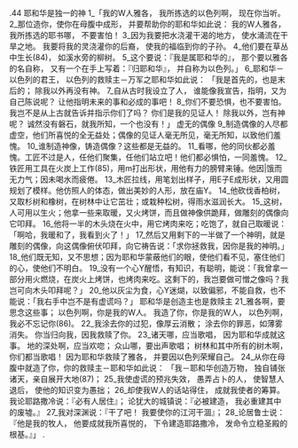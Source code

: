 .44 
耶和华是独一的神 
1_「我的W人雅各， 
我所拣选的以色列啊， 
现在你当听。 
2_那位造你，使你在母腹中成形， 
并要帮助你的耶和华如此说： 
我的W人雅各， 
我所拣选的耶书哪， 
不要害怕！ 
3_因为我要把水浇灌干渴的地方， 
使水涌流在干旱之地。 
我要将我的灵浇灌你的后裔， 
使我的福临到你的子孙。 
4_他们要在草丛中生长(84)， 
如溪水旁的柳树。 
5_这个要说：『我是属耶和华的』， 
那个要以雅各的名自称， 
又有一个在手上写着：『归耶和华』， 
并自称为以色列。」 
6_耶和华－以色列的君王， 
以色列的救赎主－万军之耶和华如此说： 
「我是首先的，也是末后的； 
除我以外再没有神。 
7_自从古时我设立了人， 
谁能像我宣告，指明，又为自己陈说呢？ 
让他指明未来的事和必成的事吧！ 
8_你们不要恐惧，也不要害怕。 
我岂不是从上古就告诉并指示你们了吗？ 
你们是我的见证人！ 
除我以外，岂有神呢？ 
诚然没有磐石，就我所知，一个也没有！」 
虚无的偶像 
9_制造偶像的人尽都虚空，他们所喜悦的全无益处；偶像的见证人毫无所见，毫无所知，以致他们羞愧。 10_谁制造神像，铸造偶像？这些都是无益的。 11_看哪，他的同伙都必羞愧。工匠不过是人，任他们聚集，任他们站立吧！他们都必惧怕，一同羞愧。 
12_铁匠用工具在火炭上工作(85)，用m打出形状，用他有力的膀臂来锤。他因|饿而无力气；因未喝水而疲倦。 13_木匠拉线，用笔划出样子，用E子E成形状，又用圆规划了模样。他仿照人的体态，做出美妙的人形，放在庙Y。 14_他砍伐香柏树，又取杉树和橡树，在树林中让它茁壮；或栽种松树，得雨水滋润长大。 15_这树，人可用以生火；他拿一些来取暖，又火烤饼，而且做神像供跪拜，做雕刻的偶像向它叩拜。 16_他将一半的木头烧在火中，用它烤肉来吃；吃饱了，就自己取暖说：「啊哈，我暖和了，我看到火了！」 17_然后又用剩下的一半做了一个神明，就是雕刻的偶像，向这偶像俯伏叩拜，向它祷告说：「求你拯救我，因你是我的神明。」 
18_他们既无知，又不思想；因为耶和华蒙蔽他们的眼，使他们看不见，塞住他们的心，使他们不明白。 19_没有一个心Y醒悟，有知识，有聪明，能说：「我曾拿一部分用火燃烧，在炭火上烤饼，也烤肉来吃。这剩下的，我岂要做可憎之像吗？我岂可向木头叩拜呢？」 20_他以灰尘为食，心Y迷煳，以致偏邪，不能自救，也不能说：「我右手中岂不是有虚谎吗？」 
耶和华是创造主也是救赎主 
21_雅各啊，要思念这些事； 
以色列啊，你是我的W人。 
我造了你，你是我的W人， 
以色列啊，我必不忘记你(86)。 
22_我涂去你的过犯，像厚云消散； 
涂去你的罪恶，如薄雾消失。 
你当归向我，因我救赎了你。 
23_诸天哪，应当歌唱， 
因为耶和华成就这事。 
地的深处啊，应当欢唿； 
众山哪，要出声歌唱； 
树林和其中所有的树木啊，你们都当歌唱！ 
因为耶和华救赎了雅各， 
并要因以色列荣耀自己。 
24_从你在母腹中就造了你，你的救赎主－耶和华如此说： 
「我－耶和华创造万物， 
独自铺张诸天，亲自展开大地(87)； 
25_我使虚谎的预兆失效， 
愚弄占卜的人， 
使智慧人退后， 
使他的知识变为愚拙； 
26_却使我W人的话站得住， 
成就我使者的筹算。 
我论耶路撒冷说：『必有人居住』； 
论犹大的城镇说：『必被建造， 
我必重建其中的废墟。』 
27_我对深渊说：『干了吧！ 
我要使你的江河干涸』； 
28_论居鲁士说：『他是我的牧人， 
他要成就我所喜悦的， 
下令建造耶路撒冷， 
发命令立稳圣殿的根基。』」 
.